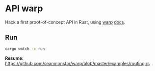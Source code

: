 # API warp

Hack a first proof-of-concept API in Rust, using [warp](https://github.com/seanmonstar/warp) [docs](https://docs.rs/warp/latest/warp/).

## Run

```bash
cargo watch -x run
```

**Resume**: https://github.com/seanmonstar/warp/blob/master/examples/routing.rs
